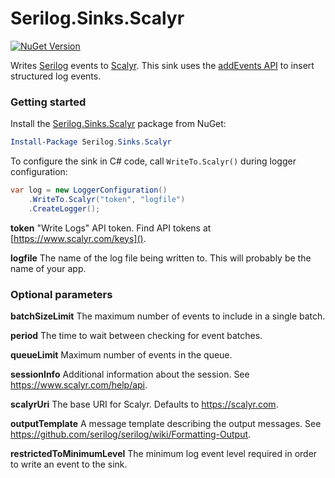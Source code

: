 # Serilog.Sinks.Scalyr

[![NuGet Version](http://img.shields.io/nuget/v/Serilog.Sinks.Scalyr.svg?style=flat)](https://www.nuget.org/packages/Serilog.Sinks.Scalyr/)

Writes [Serilog](https://serilog.net) events to [Scalyr](https://www.scalyr.com/). This sink uses the [addEvents API](https://www.scalyr.com/help/api#addEvents) to insert structured log events.

### Getting started

Install the [Serilog.Sinks.Scalyr](https://www.nuget.org/packages/Serilog.Sinks.Scalyr) package from NuGet:

```powershell
Install-Package Serilog.Sinks.Scalyr
```

To configure the sink in C# code, call `WriteTo.Scalyr()` during logger configuration:

```csharp
var log = new LoggerConfiguration()
    .WriteTo.Scalyr("token", "logfile")
    .CreateLogger();
```

**token** "Write Logs" API token. Find API tokens at [https://www.scalyr.com/keys]().

**logfile** The name of the log file being written to. This will probably be the name of your app.

### Optional parameters

**batchSizeLimit** The maximum number of events to include in a single batch.

**period** The time to wait between checking for event batches.

**queueLimit** Maximum number of events in the queue.

**sessionInfo** Additional information about the session. See https://www.scalyr.com/help/api.

**scalyrUri** The base URI for Scalyr. Defaults to https://scalyr.com.

**outputTemplate** A message template describing the output messages. See https://github.com/serilog/serilog/wiki/Formatting-Output.

**restrictedToMinimumLevel** The minimum log event level required in order to write an event to the sink.